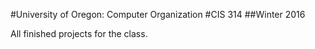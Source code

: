 #University of Oregon: Computer Organization
#CIS 314
##Winter 2016

All finished projects for the class.
